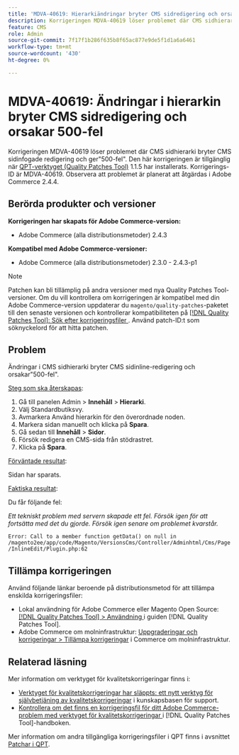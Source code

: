 ```yaml
---
title: 'MDVA-40619: Hierarkiändringar bryter CMS sidredigering och orsakar 500-fel'
description: Korrigeringen MDVA-40619 löser problemet där CMS sidhierarki bryter CMS sidinfogade redigering och ger"500-fel". Den här korrigeringen är tillgänglig när [QPT-verktyget (Quality Patches Tool)](https://experienceleague.adobe.com/sv/docs/commerce-knowledge-base/kb/announcements/commerce-announcements/magento-quality-patches-released-new-tool-to-self-serve-quality-patches) 1.1.5 är installerat. Korrigerings-ID är MDVA-40619. Observera att problemet är planerat att åtgärdas i Adobe Commerce 2.4.4.
feature: CMS
role: Admin
source-git-commit: 7f17f1b286f635b8f65ac877e9de5f1d1a6a6461
workflow-type: tm+mt
source-wordcount: '430'
ht-degree: 0%

---
```


# MDVA-40619: Ändringar i hierarkin bryter CMS sidredigering och orsakar 500-fel

Korrigeringen MDVA-40619 löser problemet där CMS sidhierarki bryter CMS sidinfogade redigering och ger&quot;500-fel&quot;. Den här korrigeringen är tillgänglig när [QPT-verktyget (Quality Patches Tool)](https://experienceleague.adobe.com/sv/docs/commerce-knowledge-base/kb/announcements/commerce-announcements/magento-quality-patches-released-new-tool-to-self-serve-quality-patches) 1.1.5 har installerats. Korrigerings-ID är MDVA-40619. Observera att problemet är planerat att åtgärdas i Adobe Commerce 2.4.4.

## Berörda produkter och versioner

**Korrigeringen har skapats för Adobe Commerce-version:**

* Adobe Commerce (alla distributionsmetoder) 2.4.3

**Kompatibel med Adobe Commerce-versioner:**

* Adobe Commerce (alla distributionsmetoder) 2.3.0 - 2.4.3-p1

>[!NOTE]
>
>Patchen kan bli tillämplig på andra versioner med nya Quality Patches Tool-versioner. Om du vill kontrollera om korrigeringen är kompatibel med din Adobe Commerce-version uppdaterar du `magento/quality-patches`-paketet till den senaste versionen och kontrollerar kompatibiliteten på [[!DNL Quality Patches Tool]: Sök efter korrigeringsfiler ](https://experienceleague.adobe.com/sv/docs/commerce-knowledge-base/kb/announcements/commerce-announcements/magento-quality-patches-released-new-tool-to-self-serve-quality-patches). Använd patch-ID:t som söknyckelord för att hitta patchen.

## Problem

Ändringar i CMS sidhierarki bryter CMS sidinline-redigering och orsakar&quot;500-fel&quot;.

<u>Steg som ska återskapas</u>:

1. Gå till panelen Admin > **Innehåll** > **Hierarki**.
1. Välj Standardbutiksvy.
1. Avmarkera Använd hierarkin för den överordnade noden.
1. Markera sidan manuellt och klicka på **Spara**.
1. Gå sedan till **Innehåll** > **Sidor**.
1. Försök redigera en CMS-sida från stödrastret.
1. Klicka på **Spara**.

<u>Förväntade resultat</u>:

Sidan har sparats.

<u>Faktiska resultat</u>:

Du får följande fel:

*Ett tekniskt problem med servern skapade ett fel. Försök igen för att fortsätta med det du gjorde. Försök igen senare om problemet kvarstår.*

`Error: Call to a member function getData() on null in /magento2ee/app/code/Magento/VersionsCms/Controller/Adminhtml/Cms/Page/InlineEdit/Plugin.php:62`

## Tillämpa korrigeringen

Använd följande länkar beroende på distributionsmetod för att tillämpa enskilda korrigeringsfiler:

* Lokal användning för Adobe Commerce eller Magento Open Source: [[!DNL Quality Patches Tool] > Användning ](/help/tools/quality-patches-tool/usage.md) i guiden [!DNL Quality Patches Tool].
* Adobe Commerce om molninfrastruktur: [Uppgraderingar och korrigeringar > Tillämpa korrigeringar](https://experienceleague.adobe.com/docs/commerce-cloud-service/user-guide/develop/upgrade/apply-patches.html?lang=sv-SE) i Commerce om molninfrastruktur.

## Relaterad läsning

Mer information om verktyget för kvalitetskorrigeringar finns i:

* [Verktyget för kvalitetskorrigeringar har släppts: ett nytt verktyg för självbetjäning av kvalitetskorrigeringar](https://experienceleague.adobe.com/sv/docs/commerce-knowledge-base/kb/announcements/commerce-announcements/magento-quality-patches-released-new-tool-to-self-serve-quality-patches) i kunskapsbasen för support.
* [Kontrollera om det finns en korrigeringsfil för ditt Adobe Commerce-problem med verktyget för kvalitetskorrigeringar ](/help/tools/quality-patches-tool/patches-available-in-qpt/check-patch-for-magento-issue-with-magento-quality-patches.md) i [!DNL Quality Patches Tool]-handboken.

Mer information om andra tillgängliga korrigeringsfiler i QPT finns i avsnittet [Patchar i QPT](https://support.magento.com/hc/en-us/sections/360010506631-Patches-available-in-MQP-tool-).
